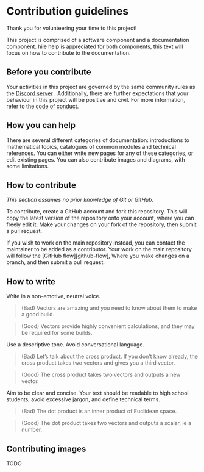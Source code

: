 # Contribution guidelines

Thank you for volunteering your time to this project!

This project is comprised of a software component and a documentation component.
hile help is appreciated for both components, this text will focus on
how to contribute to the documentation.

## Before you contribute

Your activities in this project are governed by the same community rules as the
[Discord server](https://discord.com/invite/G2qcc8jPEA) . Additionally, there
are further expectations that your behaviour in this project will be positive
and civil. For more information, refer to the
[code of conduct](CODE_OF_CONDUCT.md).

[discord]: https://discord.com/invite/G2qcc8jPEA

## How you can help

There are several different categories of documentation: introductions to
mathematical topics, catalogues of common modules and technical references. You
can either write new pages for any of these categories, or edit existing pages.
You can also contribute images and diagrams, with some limitations.

## How to contribute

*This section assumes no prior knowledge of Git or GitHub.*

To contribute, create a GitHub account and fork this repository. This will copy
the latest version of the repository onto your account, where you can freely
edit it. Make your changes on your fork of the repository, then submit a pull
request.

If you wish to work on the main repository instead, you can contact the
maintainer to be added as a contributor. Your work on the main repository will
follow the [GitHub flow][github-flow], Where you make changes on a branch, and
then submit a pull request.

[github flow]: https://docs.github.com/en/get-started/quickstart/github-flow

## How to write

Write in a non-emotive, neutral voice.

> (Bad) Vectors are amazing and you need to know about them to make a good
> build.

> (Good) Vectors provide highly convenient calculations, and they may be 
> required for some builds.

Use a descriptive tone. Avoid conversational language.

> (Bad) Let’s talk about the cross product. If you don’t know already, the cross
> product takes two vectors and gives you a third vector.

> (Good) The cross product takes two vectors and outputs a new vector.

Aim to be clear and concise. Your text should be readable to high school
students; avoid excessive jargon, and define technical terms.

> (Bad) The dot product is an inner product of Euclidean space.

> (Good) The dot product takes two vectors and outputs a scalar, ie a number.

## Contributing images

TODO